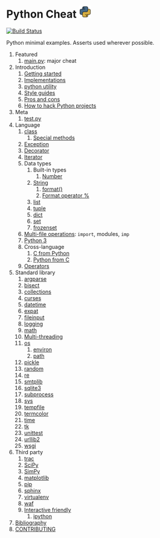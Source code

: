 # Python Cheat ![logo](logo.png)

[![Build Status](https://travis-ci.org/cirosantilli/python-cheat.svg?branch=master)](https://travis-ci.org/cirosantilli/python-cheat)

Python minimal examples. Asserts used wherever possible.

1.  Featured
    1. [main.py](main.py): major cheat
1.  Introduction
    1. [Getting started](getting-started.md)
    1. [Implementations](implementations.md)
    1. [python utility](python-utility.md)
    1. [Style guides](style-guides.md)
    1. [Pros and cons](pros-and-cons.md)
    1. [How to hack Python projects](how-to-hack-python-projects.md)
1.  Meta
    1. [test.py](test.py)
1.  Language
    1.  [class](class.py)
        1. [Special methods](special_methods.py)
    1.  [Exception](exception.py)
    1.  [Decorator](decorator.py)
    1.  [Iterator](iterator.py)
    1.  Data types
        1.  Built-in types
            1. [Number](number.py)
        1.  [String](string_cheat.py)
            1. [format()](format_method.py)
            1. [Format operator %](format_operator.py)
        1.  [list](list.py)
        1.  [tuple](tuple.py)
        1.  [dict](dict.py)
        1.  [set](set.py)
        1.  [frozenset](frozenset.py)
    1.  [Multi-file operations](multifile/): `import`, modules, `imp`
    1.  [Python 3](python3/)
    1.  Cross-language
        1. [C from Python](c_from_py/)
        1. [Python from C](python_from_c/)
    1.  [Operators](operators.py)
1.  Standard library
    1.  [argparse](argparse_cheat.py)
    1.  [bisect](bisect_cheat.py)
    1.  [collections](collection_cheat.py)
    1.  [curses](curses_cheat/)
    1.  [datetime](datetime_cheat.py)
    1.  [expat](expat_cheat.py)
    1.  [fileinput](fileinput/)
    1.  [logging](logging_cheat.py)
    1.  [math](math_cheat.py)
    1.  [Multi-threading](thread_cheat/)
    1.  [os](os_cheat.py)
        1.  [environ](environ.py)
        1.  [path](path_cheat.py)
    1.  [pickle](pickle_cheat.py)
    1.  [random](random_cheat.py)
    1.  [re](re_cheat.py)
    1.  [smtplib](smtplib_cheat.py)
    1.  [sqlite3](sqlite3.py)
    1.  [subprocess](subprocess_cheat/)
    1.  [sys](sys_cheat.py)
    1.  [tempfile](tempfile_cheat.py)
    1.  [termcolor](termcolor_cheat.py)
    1.  [time](time_cheat.py)
    1.  [tk](tk.py)
    1.  [unittest](unittest_cheat.py)
    1.  [urllib2](urllib2_cheat.py)
    1.  [wsgi](wsgi.py)
1.  Third party
    1.  [trac](trac.md)
    1.  [SciPy](scipy_cheat.py)
    1.  [SimPy](simpy_cheat.py)
    1.  [matplotlib](matplotlib/)
    1.  [pip](pip.md)
    1.  [sphinx](sphinx/)
    1.  [virtualenv](virtualenv/)
    1.  [waf](waf/)
    1.  [Interactive friendly](interactive-friendly.md)
        1. [ipython](ipython.ipy)
1.  [Bibliography](bibliography.md)
1.  [CONTRIBUTING](CONTRIBUTING.md)
